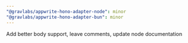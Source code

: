 ```yaml
---
"@gravlabs/appwrite-hono-adapter-node": minor
"@gravlabs/appwrite-hono-adapter-bun": minor
---
```


Add better body support, leave comments, update node documentation
